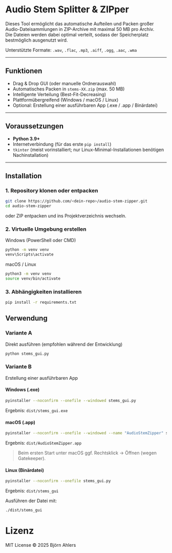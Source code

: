 # Audio Stem Splitter & ZIPper

Dieses Tool ermöglicht das automatische Aufteilen und Packen großer Audio-Dateisammlungen in ZIP-Archive mit maximal 50 MB pro Archiv.  
Die Dateien werden dabei optimal verteilt, sodass der Speicherplatz bestmöglich ausgenutzt wird.

Unterstützte Formate:
`.wav`, `.flac`, `.mp3`, `.aiff`, `.ogg`, `.aac`, `.wma`

---

## Funktionen

- Drag & Drop GUI (oder manuelle Ordnerauswahl)
- Automatisches Packen in `stems-XX.zip` (max. 50 MB)
- Intelligente Verteilung (Best-Fit-Decreasing)
- Plattformübergreifend (Windows / macOS / Linux)
- Optional: Erstellung einer ausführbaren App (.exe / .app / Binärdatei)

---

## Voraussetzungen

- **Python 3.9+**
- Internetverbindung (für das erste `pip install`)
- `tkinter` (meist vorinstalliert; nur Linux-Minimal-Installationen benötigen Nachinstallation)

---

## Installation

### 1. Repository klonen oder entpacken

```bash
git clone https://github.com/<dein-repo>/audio-stem-zipper.git
cd audio-stem-zipper
```

oder ZIP entpacken und ins Projektverzeichnis wechseln.

### 2. Virtuelle Umgebung erstellen
Windows (PowerShell oder CMD)

```bash
python -m venv venv
venv\Scripts\activate
```

macOS / Linux

```bash
python3 -m venv venv
source venv/bin/activate
```

### 3. Abhängigkeiten installieren

```bash
pip install -r requirements.txt
```

## Verwendung

### Variante A

Direkt ausführen (empfohlen während der Entwicklung)

```bash
python stems_gui.py
```

### Variante B

Erstellung einer ausführbaren App

#### Windows (.exe)

```bash
pyinstaller --noconfirm --onefile --windowed stems_gui.py
```

Ergebnis:
`dist/stems_gui.exe`

#### macOS (.app)

```bash
pyinstaller --noconfirm --onefile --windowed --name "AudioStemZipper" stems_gui.py
```

Ergebnis:
`dist/AudioStemZipper.app`

> Beim ersten Start unter macOS ggf. Rechtsklick → Öffnen (wegen Gatekeeper).

#### Linux (Binärdatei)

```bash
pyinstaller --noconfirm --onefile stems_gui.py
```

Ergebnis:
`dist/stems_gui`

Ausführen der Datei mit:

```bash
./dist/stems_gui
```

# Lizenz

MIT License
© 2025 Björn Ahlers